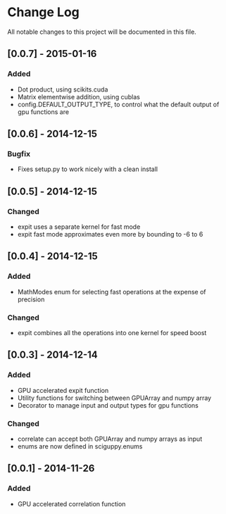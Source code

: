 # Change Log
All notable changes to this project will be documented in this file.

## [0.0.7] - 2015-01-16
### Added
- Dot product, using scikits.cuda
- Matrix elementwise addition, using cublas
- config.DEFAULT_OUTPUT_TYPE, to control what the default output of gpu functions are

## [0.0.6] - 2014-12-15
### Bugfix
- Fixes setup.py to work nicely with a clean install

## [0.0.5] - 2014-12-15
### Changed
- expit uses a separate kernel for fast mode
- expit fast mode approximates even more by bounding to -6 to 6

## [0.0.4] - 2014-12-15
### Added
- MathModes enum for selecting fast operations at the expense of precision

### Changed
- expit combines all the operations into one kernel for speed boost

## [0.0.3] - 2014-12-14
### Added
- GPU accelerated expit function
- Utility functions for switching between GPUArray and numpy array
- Decorator to manage input and output types for gpu functions

### Changed
- correlate can accept both GPUArray and numpy arrays as input
- enums are now defined in sciguppy.enums

## [0.0.1] - 2014-11-26
### Added
- GPU accelerated correlation function
